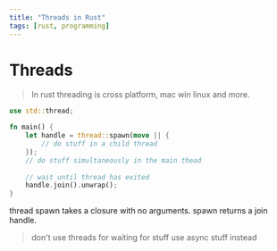 ```yaml
---
title: "Threads in Rust"
tags: [rust, programming]
---
```


# Threads

>In rust threading is cross platform, mac win linux and more.

```rust
use std::thread;

fn main() {
	let handle = thread::spawn(move || {
		// do stuff in a child thread
	});
	// do stuff simultaneously in the main thead
	
	// wait until thread has exited
	handle.join().unwrap();
}
```

thread spawn takes a closure with no arguments.
spawn returns a join handle.

>don't use threads for waiting for stuff use async stuff instead